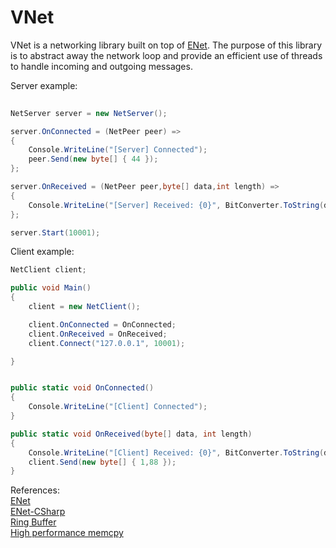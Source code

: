 # VNet

VNet is a networking library built on top of [ENet](https://github.com/lsalzman/enet). The purpose of this library is to abstract away the network loop and provide an efficient use of threads to handle incoming and outgoing messages. 




Server example:

```csharp
	
NetServer server = new NetServer();

server.OnConnected = (NetPeer peer) =>
{
    Console.WriteLine("[Server] Connected");
    peer.Send(new byte[] { 44 });
};

server.OnReceived = (NetPeer peer,byte[] data,int length) =>
{
    Console.WriteLine("[Server] Received: {0}", BitConverter.ToString(data,0,length));
};

server.Start(10001);

```


Client example:

```csharp
NetClient client;

public void Main()
{
    client = new NetClient();

    client.OnConnected = OnConnected;
    client.OnReceived = OnReceived;
    client.Connect("127.0.0.1", 10001);

}


public static void OnConnected()
{
    Console.WriteLine("[Client] Connected");   
}

public static void OnReceived(byte[] data, int length)
{
    Console.WriteLine("[Client] Received: {0}", BitConverter.ToString(data, 0, length));
    client.Send(new byte[] { 1,88 });
}

```

References:  
	[ENet](https://github.com/lsalzman/enet)  
	[ENet-CSharp](https://github.com/nxrighthere/ENet-CSharp)  
	[Ring Buffer](https://github.com/dave-hillier/disruptor-unity3d)  
	[High performance memcpy](https://xoofx.com/blog/2010/10/23/high-performance-memcpy-gotchas-in-c/)